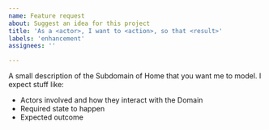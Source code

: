 ```yaml
---
name: Feature request
about: Suggest an idea for this project
title: 'As a <actor>, I want to <action>, so that <result>'
labels: 'enhancement'
assignees: ''

---
```


A small description of the Subdomain of Home that you want me to model. I expect stuff like:

- Actors involved and how they interact with the Domain
- Required state to happen
- Expected outcome
